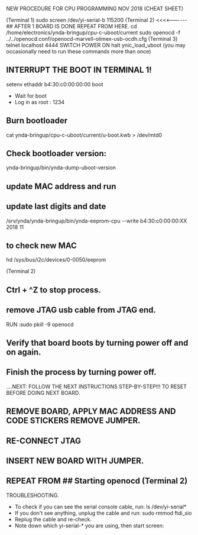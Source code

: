 NEW PROCEDURE FOR CPU PROGRAMMING NOV 2018 (CHEAT SHEET)

(Terminal 1)
sudo screen /dev/yi-serial-b 115200
(Terminal 2)      <<<<------  ## AFTER 1 BOARD IS DONE REPEAT FROM HERE.
cd /home/electronics/ynda-bringup/cpu-c-uboot/current
sudo openocd -f ../../openocd.conf/openocd-marvell-olimex-usb-ocdh.cfg
(Terminal 3) 
telnet localhost 4444
SWITCH POWER ON
halt
ynic_load_uboot
(you may occasionally need to run these commands more than once)
## INTERRUPT THE BOOT IN TERMINAL 1!
setenv ethaddr b4:30:c0:00:00:00 
boot
* Wait for boot
* Log in as root : 1234
## Burn bootloader
cat ynda-bringup/cpu-c-uboot/current/u-boot.kwb > /dev/mtd0
## Check bootloader version:
ynda-bringup/bin/ynda-dump-uboot-version
## update MAC address and run
## update last digits and date
/srv/ynda/ynda-bringup/bin/ynda-eeprom-cpu --write b4:30:c0:00:00:XX 2018 11  
## to check new MAC
hd /sys/bus/i2c/devices/0-0050/eeprom       

(Terminal 2)   
## Ctrl + ^Z  to stop process.
## remove JTAG usb cable from JTAG end.
RUN :sudo pkill -9 openocd 

## Verify that board boots by turning power off and on again.

## Finish the process by turning power off.

….NEXT:
FOLLOW THE NEXT INSTRUCTIONS STEP-BY-STEP!!! TO RESET BEFORE DOING NEXT BOARD.

## REMOVE BOARD, APPLY MAC ADDRESS AND CODE STICKERS  REMOVE JUMPER. 
## RE-CONNECT JTAG
## INSERT NEW BOARD WITH JUMPER.
 ## REPEAT FROM  ## Starting openocd (Terminal 2)




TROUBLESHOOTING. 

* To check if you can see the serial console cable, run:
ls /dev/yi-serial*
* If you don't see anything, unplug the cable and run:
sudo rmmod ftdi_sio
* Replug the cable and re-check.
* Note down which yi-serial-* you are using, then start screen:
